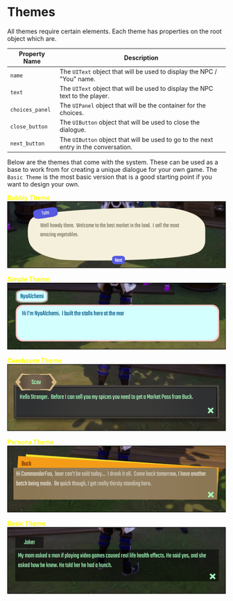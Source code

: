 # Themes

All themes require certain elements.  Each theme has properties on the root object which are.

| Property Name | Description |
| ------------- | ----------- |
| `name` | The `UIText` object that will be used to display the NPC / "You" name. |
| `text` | The `UIText` object that will be used to display the NPC text to the player. |
| `choices_panel` | The `UIPanel` object that will be the container for the choices. |
| `close_button` | The `UIButton` object that will be used to close the dialogue. |
| `next_button` | The `UIButton` object that will be used to go to the next entry in the conversation. |

Below are the themes that come with the system.  These can be used as a base to work from for creating a unique dialogue for your own game.  The `Basic Theme` is the most basic version that is a good starting point if you want to design your own.

<span style="color: yellow">**Bubbly Theme**</span><br />
![](images/theme_1.png)

<span style="color: yellow">**Simple Theme**</span><br />
![](images/theme_2.png)

<span style="color: yellow">**Corehaven Theme**</span><br />
![](images/theme_3.png)

<span style="color: yellow">**Persona Theme**</span><br />
![](images/theme_4.png)

<span style="color: yellow">**Basic Theme**</span><br />
![](images/theme_5.png)